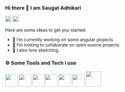 ### Hi there 👋 I am Saugat Adhikari ###
<a href="https://www.linkedin.com/in/saugat-adhikari-586b85232/"><img src="https://avatars.githubusercontent.com/u/357098?s=200&v=4" width=20></a>     <a href="https://twitter.com/SaugatAdicary"><img src="https://avatars.githubusercontent.com/u/50278?s=200&v=4" width=20></a>
<!--
**saugatnp/saugatnp** is a ✨ _special_ ✨ repository because its `README.md` (this file) appears on your GitHub profile.
-->
Here are some ideas to get you started:

- 🔭 I’m currently working on some angular projects
- 👯 I’m looking to collaborate on open source projects.
- 🎉 I also love sketching.



### ⚙️ Some Tools and Tech i use

<img src="https://avatars.githubusercontent.com/u/139426?s=200&v=4" width=40>     <img src="https://user-images.githubusercontent.com/50577675/227496913-caae2e55-2fd9-4c3c-8dff-20dcda3b583f.png"  width=40  >     <img src="https://user-images.githubusercontent.com/50577675/227497274-8a9e54ef-ed06-4918-8788-980cd98c3a00.png" width=40><img src="https://user-images.githubusercontent.com/50577675/227497339-64ab5aba-ac98-47de-a012-df1d2e330642.png" width=40>      <img src="https://user-images.githubusercontent.com/50577675/227497376-afc3feaf-f3bd-4162-a86d-c0e7af0c6c03.png" width=40>      <img src="https://user-images.githubusercontent.com/50577675/227497392-2ed627e2-13ff-411e-9bbf-ac4e603eeaf1.png" width=40>      <img src="https://raw.githubusercontent.com/dart-lang/site-shared/master/src/_assets/image/flutter/icon/64.png" width=50>




